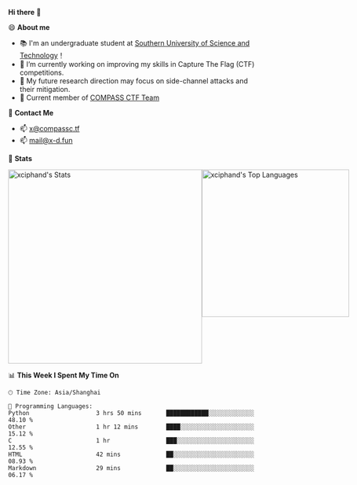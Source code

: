 **Hi there** 👋


😄 **About me**

- 📚 I'm an undergraduate student at [Southern University of Science and Technology](https://www.sustech.edu.cn)！
- 🌱 I’m currently working on improving my skills in Capture The Flag (CTF) competitions.
- 🔭 My future research direction may focus on side-channel attacks and their mitigation.
- 🚩 Current member of [COMPASS CTF Team](https://blog.compassc.tf/) 

👋 **Contact Me**

- 📫 [x@compassc.tf](mailto:x@compassc.tf)
- 📫 [mail@x-d.fun](mailto:mail@x-d.fun)

🌟 **Stats**

<div style="display: flex; justify-content: space-between;">
  <img src="https://github-readme-stats-ten-dusky-26.vercel.app/api?username=xciphand&theme=vue-dark&show_icons=true&hide_border=true&count_private=true" alt="xciphand's Stats" width="395" />
  <img src="https://github-readme-stats-ten-dusky-26.vercel.app/api/top-langs/?username=xciphand&theme=vue-dark&show_icons=true&hide_border=true&layout=compact" alt="xciphand's Top Languages" width="300" />
</div>


<!--START_SECTION:waka-->
📊 **This Week I Spent My Time On** 

```text
🕑︎ Time Zone: Asia/Shanghai

💬 Programming Languages: 
Python                   3 hrs 50 mins       ████████████░░░░░░░░░░░░░   48.10 % 
Other                    1 hr 12 mins        ████░░░░░░░░░░░░░░░░░░░░░   15.12 % 
C                        1 hr                ███░░░░░░░░░░░░░░░░░░░░░░   12.55 % 
HTML                     42 mins             ██░░░░░░░░░░░░░░░░░░░░░░░   08.93 % 
Markdown                 29 mins             ██░░░░░░░░░░░░░░░░░░░░░░░   06.17 % 
```


<!--END_SECTION:waka-->
